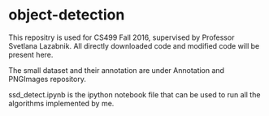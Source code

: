 # object-detection
<p>This repositry is used for CS499 Fall 2016, supervised by Professor Svetlana Lazabnik. All directly downloaded code and modified code will be present here.</p>
<p>The small dataset and their annotation are under Annotation and PNGImages repository.</p>
<p>ssd_detect.ipynb is the ipython notebook file that can be used to run all the algorithms implemented by me.</p>
